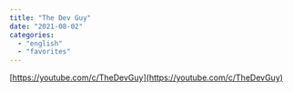 ```yaml
---
title: "The Dev Guy"
date: "2021-08-02"
categories:
  - "english"
  - "favorites"
---
```


[https://youtube.com/c/TheDevGuy](https://youtube.com/c/TheDevGuy)
